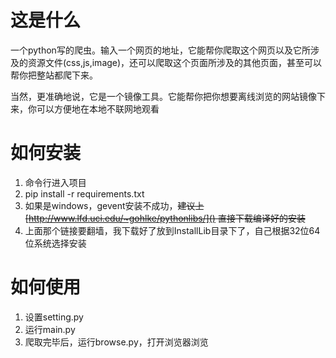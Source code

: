 # 这是什么
一个python写的爬虫。输入一个网页的地址，它能帮你爬取这个网页以及它所涉及的资源文件(css,js,image)，还可以爬取这个页面所涉及的其他页面，甚至可以帮你把整站都爬下来。

当然，更准确地说，它是一个镜像工具。它能帮你把你想要离线浏览的网站镜像下来，你可以方便地在本地不联网地观看

# 如何安装
1. 命令行进入项目
2. pip install -r requirements.txt
3. 如果是windows，gevent安装不成功，<del>建议上 [http://www.lfd.uci.edu/~gohlke/pythonlibs/]() 直接下载编译好的安装</del>
4. 上面那个链接要翻墙，我下载好了放到InstallLib目录下了，自己根据32位64位系统选择安装

# 如何使用
1. 设置setting.py
2. 运行main.py
3. 爬取完毕后，运行browse.py，打开浏览器浏览
